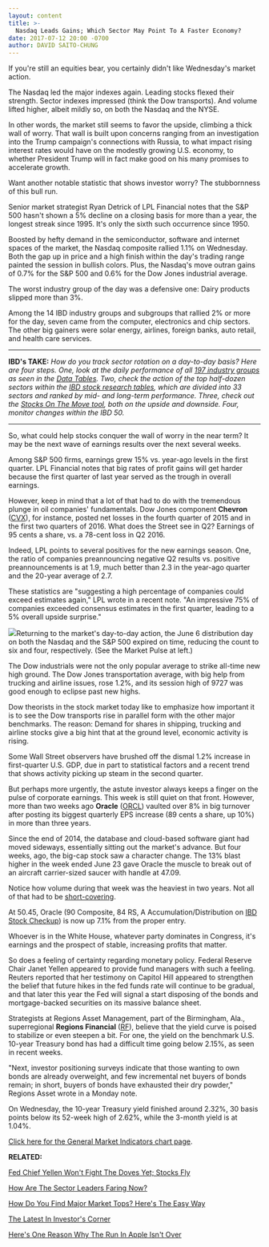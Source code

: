 ```yaml
---
layout: content
title: >-
  Nasdaq Leads Gains; Which Sector May Point To A Faster Economy?
date: 2017-07-12 20:00 -0700
author: DAVID SAITO-CHUNG
---
```






If you're still an equities bear, you certainly didn't like Wednesday's market action.


The Nasdaq led the major indexes again. Leading stocks flexed their strength. Sector indexes impressed (think the Dow transports). And volume lifted higher, albeit mildly so, on both the Nasdaq and the NYSE.




In other words, the market still seems to favor the upside, climbing a thick wall of worry. That wall is built upon concerns ranging from an investigation into the Trump campaign's connections with Russia, to what impact rising interest rates would have on the modestly growing U.S. economy, to whether President Trump will in fact make good on his many promises to accelerate growth.


Want another notable statistic that shows investor worry? The stubbornness of this bull run.


Senior market strategist Ryan Detrick of LPL Financial notes that the S&P 500 hasn't shown a 5% decline on a closing basis for more than a year, the longest streak since 1995. It's only the sixth such occurrence since 1950.


Boosted by hefty demand in the semiconductor, software and internet spaces of the market, the Nasdaq composite rallied 1.1% on Wednesday. Both the gap up in price and a high finish within the day's trading range painted the session in bullish colors. Plus, the Nasdaq's move outran gains of 0.7% for the S&P 500 and 0.6% for the Dow Jones industrial average.


The worst industry group of the day was a defensive one: Dairy products slipped more than 3%.


Among the 14 IBD industry groups and subgroups that rallied 2% or more for the day, seven came from the computer, electronics and chip sectors. The other big gainers were solar energy, airlines, foreign banks, auto retail, and health care services.




---


**IBD's TAKE:** *How do you track sector rotation on a day-to-day basis? Here are four steps. One, look at the daily performance of all [197 industry groups](https://www.investors.com/data-tables/industry-sub-group-rankings-jul-12-2017/) as seen in the [Data Tables](https://www.investors.com/ibd-data-tables/). Two, check the action of the top half-dozen sectors within the [IBD stock research tables](https://www.investors.com/data-tables/ibd-smart-nyse-nasdaq-tables-jul-12-2017/), which are divided into 33 sectors and ranked by mid- and long-term performance. Three, check out the [Stocks On The Move tool](http://research.investors.com/stocksonthemove.aspx), both on the upside and downside. Four, monitor changes within the IBD 50.*




---


So, what could help stocks conquer the wall of worry in the near term? It may be the next wave of earnings results over the next several weeks.


Among S&P 500 firms, earnings grew 15% vs. year-ago levels in the first quarter. LPL Financial notes that big rates of profit gains will get harder because the first quarter of last year served as the trough in overall earnings.


However, keep in mind that a lot of that had to do with the tremendous plunge in oil companies' fundamentals. Dow Jones component **Chevron** ([CVX](https://research.investors.com/quote.aspx?symbol=CVX)), for instance, posted net losses in the fourth quarter of 2015 and in the first two quarters of 2016. What does the Street see in Q2? Earnings of 95 cents a share, vs. a 78-cent loss in Q2 2016.


Indeed, LPL points to several positives for the new earnings season. One, the ratio of companies preannouncing negative Q2 results vs. positive preannouncements is at 1.9, much better than 2.3 in the year-ago quarter and the 20-year average of 2.7.


These statistics are "suggesting a high percentage of companies could exceed estimates again," LPL wrote in a recent note. "An impressive 75% of companies exceeded consensus estimates in the first quarter, leading to a 5% overall upside surprise."


![](https://www.investors.com/wp-content/uploads/2017/07/MP071217-178x300.png)Returning to the market's day-to-day action, the June 6 distribution day on both the Nasdaq and the S&P 500 expired on time, reducing the count to six and four, respectively. (See the Market Pulse at left.)


The Dow industrials were not the only popular average to strike all-time new high ground. The Dow Jones transportation average, with big help from trucking and airline issues, rose 1.2%, and its session high of 9727 was good enough to eclipse past new highs.


Dow theorists in the stock market today like to emphasize how important it is to see the Dow transports rise in parallel form with the other major benchmarks. The reason: Demand for shares in shipping, trucking and airline stocks give a big hint that at the ground level, economic activity is rising.


Some Wall Street observers have brushed off the dismal 1.2% increase in first-quarter U.S. GDP, due in part to statistical factors and a recent trend that shows activity picking up steam in the second quarter.


But perhaps more urgently, the astute investor always keeps a finger on the pulse of corporate earnings. This week is still quiet on that front. However, more than two weeks ago **Oracle** ([ORCL](https://research.investors.com/quote.aspx?symbol=ORCL)) vaulted over 8% in big turnover after posting its biggest quarterly EPS increase (89 cents a share, up 10%) in more than three years.


Since the end of 2014, the database and cloud-based software giant had moved sideways, essentially sitting out the market's advance. But four weeks, ago, the big-cap stock saw a character change. The 13% blast higher in the week ended June 23 gave Oracle the muscle to break out of an aircraft carrier-sized saucer with handle at 47.09.



Notice how volume during that week was the heaviest in two years. Not all of that had to be [short-covering](https://www.investors.com/short-selling/).


At 50.45, Oracle (90 Composite, 84 RS, A Accumulation/Distribution on [IBD Stock Checkup](http://research.investors.com/stock-checkup/nyse-oracle-corp-orcl.aspx)) is now up 7.1% from the proper entry.


Whoever is in the White House, whatever party dominates in Congress, it's earnings and the prospect of stable, increasing profits that matter.


So does a feeling of certainty regarding monetary policy. Federal Reserve Chair Janet Yellen appeared to provide fund managers with such a feeling. Reuters reported that her testimony on Capitol Hill appeared to strengthen the belief that future hikes in the fed funds rate will continue to be gradual, and that later this year the Fed will signal a start disposing of the bonds and mortgage-backed securities on its massive balance sheet.


Strategists at Regions Asset Management, part of the Birmingham, Ala., superregional **Regions Financial** ([RF](https://research.investors.com/quote.aspx?symbol=RF)), believe that the yield curve is poised to stabilize or even steepen a bit. For one, the yield on the benchmark U.S. 10-year Treasury bond has had a difficult time going below 2.15%, as seen in recent weeks.


"Next, investor positioning surveys indicate that those wanting to own bonds are already overweight, and few incremental net buyers of bonds remain; in short, buyers of bonds have exhausted their dry powder," Regions Asset wrote in a Monday note.


On Wednesday, the 10-year Treasury yield finished around 2.32%, 30 basis points below its 52-week high of 2.62%, while the 3-month yield is at 1.04%.


[Click here for the General Market Indicators chart page](https://www.investors.com/wp-content/uploads/2017/07/IBD1207153204GMI.pdf).


**RELATED:**


[Fed Chief Yellen Won't Fight The Doves Yet; Stocks Fly](https://www.investors.com/news/economy/fed-chief-yellen-wont-fight-the-doves-yet-stock-futures-boom/)


[How Are The Sector Leaders Faring Now?](http://research.investors.com/stock-lists/sector-leaders)


[How Do You Find Major Market Tops? Here's The Easy Way](https://www.investors.com/how-to-invest/investors-corner/how-do-you-spot-a-major-market-top-easy-look-for-heavy-distribution/)


[The Latest In Investor's Corner](https://www.investors.com/category/how-to-invest/investors-corner/)


[Here's One Reason Why The Run In Apple Isn't Over](https://www.investors.com/market-trend/stock-market-today/dow-jones-rebounds-one-reason-why-the-apple-stock-run-is-not-over/)




